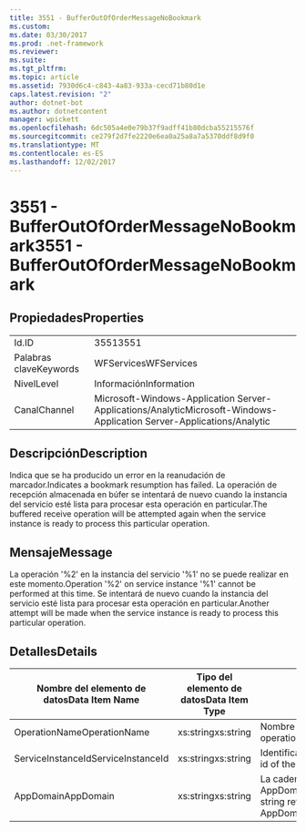 ```yaml
---
title: 3551 - BufferOutOfOrderMessageNoBookmark
ms.custom: 
ms.date: 03/30/2017
ms.prod: .net-framework
ms.reviewer: 
ms.suite: 
ms.tgt_pltfrm: 
ms.topic: article
ms.assetid: 7930d6c4-c843-4a83-933a-cecd71b80d1e
caps.latest.revision: "2"
author: dotnet-bot
ms.author: dotnetcontent
manager: wpickett
ms.openlocfilehash: 6dc505a4e0e79b37f9adff41b80dcba55215576f
ms.sourcegitcommit: ce279f2d7fe2220e6ea0a25a8a7a5370ddf8d9f0
ms.translationtype: MT
ms.contentlocale: es-ES
ms.lasthandoff: 12/02/2017
---
```

# <a name="3551---bufferoutofordermessagenobookmark"></a><span data-ttu-id="b4b82-102">3551 - BufferOutOfOrderMessageNoBookmark</span><span class="sxs-lookup"><span data-stu-id="b4b82-102">3551 - BufferOutOfOrderMessageNoBookmark</span></span>
## <a name="properties"></a><span data-ttu-id="b4b82-103">Propiedades</span><span class="sxs-lookup"><span data-stu-id="b4b82-103">Properties</span></span>  
  
|||  
|-|-|  
|<span data-ttu-id="b4b82-104">Id.</span><span class="sxs-lookup"><span data-stu-id="b4b82-104">ID</span></span>|<span data-ttu-id="b4b82-105">3551</span><span class="sxs-lookup"><span data-stu-id="b4b82-105">3551</span></span>|  
|<span data-ttu-id="b4b82-106">Palabras clave</span><span class="sxs-lookup"><span data-stu-id="b4b82-106">Keywords</span></span>|<span data-ttu-id="b4b82-107">WFServices</span><span class="sxs-lookup"><span data-stu-id="b4b82-107">WFServices</span></span>|  
|<span data-ttu-id="b4b82-108">Nivel</span><span class="sxs-lookup"><span data-stu-id="b4b82-108">Level</span></span>|<span data-ttu-id="b4b82-109">Información</span><span class="sxs-lookup"><span data-stu-id="b4b82-109">Information</span></span>|  
|<span data-ttu-id="b4b82-110">Canal</span><span class="sxs-lookup"><span data-stu-id="b4b82-110">Channel</span></span>|<span data-ttu-id="b4b82-111">Microsoft-Windows-Application Server-Applications/Analytic</span><span class="sxs-lookup"><span data-stu-id="b4b82-111">Microsoft-Windows-Application Server-Applications/Analytic</span></span>|  
  
## <a name="description"></a><span data-ttu-id="b4b82-112">Descripción</span><span class="sxs-lookup"><span data-stu-id="b4b82-112">Description</span></span>  
 <span data-ttu-id="b4b82-113">Indica que se ha producido un error en la reanudación de marcador.</span><span class="sxs-lookup"><span data-stu-id="b4b82-113">Indicates a bookmark resumption has failed.</span></span> <span data-ttu-id="b4b82-114">La operación de recepción almacenada en búfer se intentará de nuevo cuando la instancia del servicio esté lista para procesar esta operación en particular.</span><span class="sxs-lookup"><span data-stu-id="b4b82-114">The buffered receive operation will be attempted again when the service instance is ready to process this particular operation.</span></span>  
  
## <a name="message"></a><span data-ttu-id="b4b82-115">Mensaje</span><span class="sxs-lookup"><span data-stu-id="b4b82-115">Message</span></span>  
 <span data-ttu-id="b4b82-116">La operación '%2' en la instancia del servicio '%1' no se puede realizar en este momento.</span><span class="sxs-lookup"><span data-stu-id="b4b82-116">Operation '%2' on service instance '%1' cannot be performed at this time.</span></span> <span data-ttu-id="b4b82-117">Se intentará de nuevo cuando la instancia del servicio esté lista para procesar esta operación en particular.</span><span class="sxs-lookup"><span data-stu-id="b4b82-117">Another attempt will be made when the service instance is ready to process this particular operation.</span></span>  
  
## <a name="details"></a><span data-ttu-id="b4b82-118">Detalles</span><span class="sxs-lookup"><span data-stu-id="b4b82-118">Details</span></span>  
  
|<span data-ttu-id="b4b82-119">Nombre del elemento de datos</span><span class="sxs-lookup"><span data-stu-id="b4b82-119">Data Item Name</span></span>|<span data-ttu-id="b4b82-120">Tipo del elemento de datos</span><span class="sxs-lookup"><span data-stu-id="b4b82-120">Data Item Type</span></span>|<span data-ttu-id="b4b82-121">Descripción</span><span class="sxs-lookup"><span data-stu-id="b4b82-121">Description</span></span>|  
|--------------------|--------------------|-----------------|  
|<span data-ttu-id="b4b82-122">OperationName</span><span class="sxs-lookup"><span data-stu-id="b4b82-122">OperationName</span></span>|<span data-ttu-id="b4b82-123">xs:string</span><span class="sxs-lookup"><span data-stu-id="b4b82-123">xs:string</span></span>|<span data-ttu-id="b4b82-124">Nombre de la operación.</span><span class="sxs-lookup"><span data-stu-id="b4b82-124">The name of the operation.</span></span>|  
|<span data-ttu-id="b4b82-125">ServiceInstanceId</span><span class="sxs-lookup"><span data-stu-id="b4b82-125">ServiceInstanceId</span></span>|<span data-ttu-id="b4b82-126">xs:string</span><span class="sxs-lookup"><span data-stu-id="b4b82-126">xs:string</span></span>|<span data-ttu-id="b4b82-127">Identificador de la instancia del servicio.</span><span class="sxs-lookup"><span data-stu-id="b4b82-127">The id of the service instance.</span></span>|  
|<span data-ttu-id="b4b82-128">AppDomain</span><span class="sxs-lookup"><span data-stu-id="b4b82-128">AppDomain</span></span>|<span data-ttu-id="b4b82-129">xs:string</span><span class="sxs-lookup"><span data-stu-id="b4b82-129">xs:string</span></span>|<span data-ttu-id="b4b82-130">La cadena devuelta por AppDomain.CurrentDomain.FriendlyName.</span><span class="sxs-lookup"><span data-stu-id="b4b82-130">The string returned by AppDomain.CurrentDomain.FriendlyName.</span></span>|
